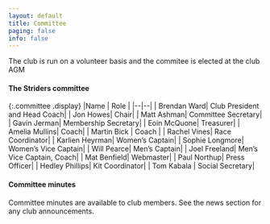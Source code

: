 ```yaml
---
layout: default
title: Committee
paging: false
info: false
---
```


The club is run on a volunteer basis and the commitee is elected at the club AGM

#### The Striders committee

{:.committee .display}
|Name | Role |
|--|--|
| Brendan Ward| Club President and Head Coach|
| Jon Howes| Chair| 
| Matt Ashman| Committee Secretary|
| Gavin Jerman| Membership Secretary| 
| Eoin McQuone| Treasurer| 
| Amelia Mullins| Coach| 
| Martin Bick | Coach |
| Rachel Vines| Race Coordinator|
| Karlien Heyrman| Women’s Captain| 
| Sophie Longmore| Women’s Vice Captain|
| Will Pearce| Men’s Captain|
| Joel Freeland| Men’s Vice Captain, Coach|
| Mat Benfield| Webmaster|
| Paul Northup| Press Officer|
| Hedley Phillips| Kit Coordinator|
| Tom Kabala | Social Secretary|



#### Committee minutes

Committee minutes are available to club members. See the news section for any club announcements.
